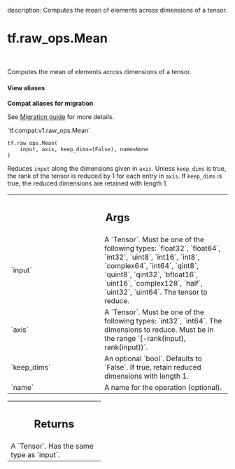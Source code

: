description: Computes the mean of elements across dimensions of a tensor.

<div itemscope itemtype="http://developers.google.com/ReferenceObject">
<meta itemprop="name" content="tf.raw_ops.Mean" />
<meta itemprop="path" content="Stable" />
</div>

# tf.raw_ops.Mean

<!-- Insert buttons and diff -->

<table class="tfo-notebook-buttons tfo-api nocontent" align="left">

</table>



Computes the mean of elements across dimensions of a tensor.

<section class="expandable">
  <h4 class="showalways">View aliases</h4>
  <p>
<b>Compat aliases for migration</b>
<p>See
<a href="https://www.tensorflow.org/guide/migrate">Migration guide</a> for
more details.</p>
<p>`tf.compat.v1.raw_ops.Mean`</p>
</p>
</section>

<pre class="devsite-click-to-copy prettyprint lang-py tfo-signature-link">
<code>tf.raw_ops.Mean(
    input, axis, keep_dims=(False), name=None
)
</code></pre>



<!-- Placeholder for "Used in" -->

Reduces `input` along the dimensions given in `axis`. Unless
`keep_dims` is true, the rank of the tensor is reduced by 1 for each entry in
`axis`. If `keep_dims` is true, the reduced dimensions are
retained with length 1.

<!-- Tabular view -->
 <table class="responsive fixed orange">
<colgroup><col width="214px"><col></colgroup>
<tr><th colspan="2"><h2 class="add-link">Args</h2></th></tr>

<tr>
<td>
`input`
</td>
<td>
A `Tensor`. Must be one of the following types: `float32`, `float64`, `int32`, `uint8`, `int16`, `int8`, `complex64`, `int64`, `qint8`, `quint8`, `qint32`, `bfloat16`, `uint16`, `complex128`, `half`, `uint32`, `uint64`.
The tensor to reduce.
</td>
</tr><tr>
<td>
`axis`
</td>
<td>
A `Tensor`. Must be one of the following types: `int32`, `int64`.
The dimensions to reduce. Must be in the range
`[-rank(input), rank(input))`.
</td>
</tr><tr>
<td>
`keep_dims`
</td>
<td>
An optional `bool`. Defaults to `False`.
If true, retain reduced dimensions with length 1.
</td>
</tr><tr>
<td>
`name`
</td>
<td>
A name for the operation (optional).
</td>
</tr>
</table>



<!-- Tabular view -->
 <table class="responsive fixed orange">
<colgroup><col width="214px"><col></colgroup>
<tr><th colspan="2"><h2 class="add-link">Returns</h2></th></tr>
<tr class="alt">
<td colspan="2">
A `Tensor`. Has the same type as `input`.
</td>
</tr>

</table>

